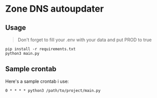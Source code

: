 # Zone DNS autoupdater
## Usage
> Don't forget to fill your .env with your data and put PROD to true

```
pip install -r requirements.txt
python3 main.py
```

## Sample crontab
Here's a sample crontab i use:
```
0 * * * * python3 /path/to/project/main.py
```
